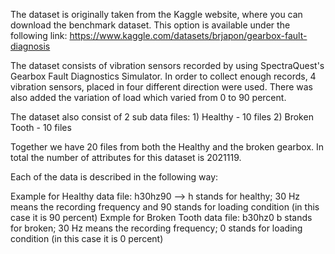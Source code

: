 The dataset is originally taken from the Kaggle website, where you can download the benchmark dataset. This option is available under the following link: https://www.kaggle.com/datasets/brjapon/gearbox-fault-diagnosis

The dataset consists of vibration sensors recorded by using SpectraQuest's Gearbox Fault Diagnostics Simulator.
In order to collect enough records, 4 vibration sensors, placed in four different direction were used. There was also added the variation of load which varied from 0 to 90 percent.

The dataset also consist of 2 sub data files:
	1) Healthy - 10 files
	2) Broken Tooth - 10 files

Together we have 20 files from both the Healthy and the broken gearbox.
In total the number of attributes for this dataset is 2021119.

Each of the data is described in the following way:

Example for Healthy data file: h30hz90 --> h stands for healthy; 30 Hz means the recording frequency and 90 stands for loading condition (in this case it is 90 percent)
Exmple for Broken Tooth data file: b30hz0 b stands for broken; 30 Hz means the recording frequency; 0 stands for loading condition (in this case it is 0 percent)

